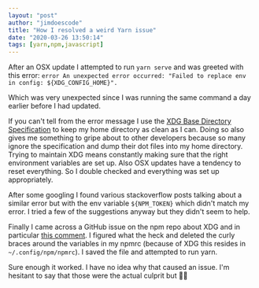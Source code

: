 ```yaml
---
layout: "post"
author: "jimdoescode"
title: "How I resolved a weird Yarn issue"
date: "2020-03-26 13:50:14"
tags: [yarn,npm,javascript]
---
```


After an OSX update I attempted to run `yarn serve` and was greeted with this error: ```error An unexpected error occurred: "Failed to replace env in config: ${XDG_CONFIG_HOME}".```

Which was very unexpected since I was running the same command a day earlier before I had updated.

If you can't tell from the error message I use the [XDG Base Directory Specification](https://specifications.freedesktop.org/basedir-spec/basedir-spec-latest.html) to keep my home directory as clean as I can. Doing so also gives me something to gripe about to other developers because so many ignore the specification and dump their dot files into my home directory. Trying to maintain XDG means constantly making sure that the right environment variables are set up. Also OSX updates have a tendency to reset everything. So I double checked and everything was set up appropriately. 

After some googling I found various stackoverflow posts talking about a similar error but with the env variable `${NPM_TOKEN}` which didn't match my error. I tried a few of the suggestions anyway but they didn't seem to help.

Finally I came across a GitHub issue on the npm repo about XDG and in particular [this comment](https://github.com/npm/npm/issues/6675#issuecomment-75163496). I figured what the heck and deleted the curly braces around the variables in my npmrc (because of XDG this resides in `~/.config/npm/npmrc`). I saved the file and attempted to run yarn. 

Sure enough it worked. I have no idea why that caused an issue. I'm hesitant to say that those were the actual culprit but 🤷‍♂
